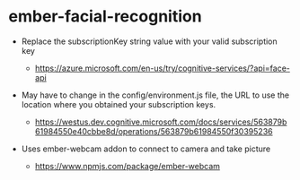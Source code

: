 # ember-facial-recognition

* Replace the subscriptionKey string value with your valid subscription key
    * https://azure.microsoft.com/en-us/try/cognitive-services/?api=face-api
  
* May have to change in the config/environment.js file, the URL to use the location where you obtained your subscription keys.
  * https://westus.dev.cognitive.microsoft.com/docs/services/563879b61984550e40cbbe8d/operations/563879b61984550f30395236
  
* Uses ember-webcam addon to connect to camera and take picture 
  * https://www.npmjs.com/package/ember-webcam
